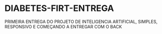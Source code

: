 # DIABETES-FIRT-ENTREGA
PRIMEIRA ENTREGA DO PROJETO DE INTELIGENCIA ARTIFICIAL, SIMPLES, RESPONSIVO E COMEÇANDO A ENTREGAR COM O BACK
